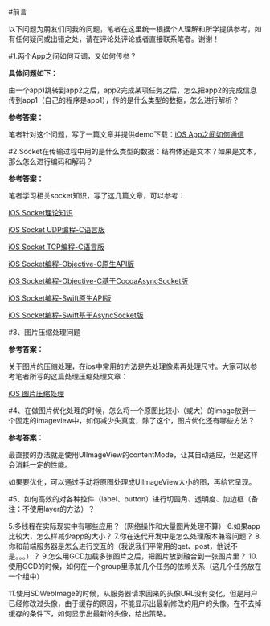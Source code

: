 #前言

以下问题为朋友们问我的问题，笔者在这里统一根据个人理解和所学提供参考，如有任何疑问或出错之处，请在评论处评论或者直接联系笔者。谢谢！

#1.两个App之间如何互调，又如何传参？


**具体问题如下：**

由一个app1跳转到app2之后，app2完成某项任务之后，怎么把app2的完成信息传到app1（自己的程序是app1），传的是什么类型的数据，怎么进行解析？

**参考答案：**

笔者针对这个问题，写了一篇文章并提供demo下载：[iOS App之间如何通信](http://www.henishuo.com/ios-app-communication/)

#2.Socket在传输过程中用的是什么类型的数据：结构体还是文本？如果是文本，那么怎么进行编码和解码？


**参考答案：**

笔者学习相关socket知识，写了这几篇文章，可以参考：

[iOS Socket理论知识](http://www.henishuo.com/ios-socket-theory/)

[iOS Socket UDP编程-C语言版](http://www.henishuo.com/ios-socket-udp-c-version/)

[iOS Socket TCP编程-C语言版](http://www.henishuo.com/ios-socket-tcp-c-version/)

[iOS Socket编程-Objective-C原生API版]()

[iOS Socket编程-Objective-C基于CocoaAsyncSocket版]()

[iOS Socket编程-Swift原生API版]()

[iOS Socket编程-Swift基于AsyncSocket版]()

#3、图片压缩处理问题

**参考答案：**

关于图片的压缩处理，在ios中常用的方法是先处理像素再处理尺寸。大家可以参考笔者所写的这篇处理压缩处理文章：

[iOS 图片压缩处理](http://www.henishuo.com/ios-image-compressed/)
#4、在做图片优化处理的时候，怎么将一个原图比较小（或大）的image放到一个固定的imageview中，如何减少失真度，除了这个，图片优化还有哪些方法？

**参考答案：**

最直接的办法就是使用UIImageView的contentMode，让其自动适应，但是这样会消耗一定的性能。

如果要优化，可以通过手动将原图处理成UIImageView大小的图，再给它呈现。
#5、如何高效的对各种控件（label、button）进行切圆角、透明度、加边框（备注：不使用layer的方法）？


5.多线程在实际现实中有哪些应用？（网络操作和大量图片处理不算）6.如果app比较大，怎么样减少app的大小？7.你在迭代开发中是怎么处理版本兼容问题？8.你和前端服务器是怎么进行交互的（我说我们平常用的get、post，他说不是。。。）？9.怎么用GCD加载多张图片之后，把图片放到融合到一张图片里？10.使用GCD的时候，如何在一个group里添加几个任务的依赖关系（这几个任务放在一个组中）11.使用SDWebImage的时候，从服务器请求回来的头像URL没有变化，但是用户已经修改过头像，由于缓存的原因，不能显示出最新修改的用户的头像。在不去掉缓存的条件下，如何显示出最新的头像，给出策略。

